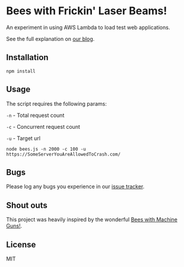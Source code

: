 # Bees with Frickin' Laser Beams!

An experiment in using AWS Lambda to load test web applications.

See the full explanation on [our blog](http://log.roadtrippers.com/lambda-bees-with-frickin-laser-beams.html).

## Installation

```
npm install
```

## Usage

The script requires the following params:

`-n` - Total request count

`-c` - Concurrent request count

`-u` - Target url

```
node bees.js -n 2000 -c 100 -u https://SomeServerYouAreAllowedToCrash.com/
```

## Bugs

Please log any bugs you experience in our [issue tracker](https://github.com/roadtrippers/beeswithfrickinlaserbeams/issues).

## Shout outs

This project was heavily inspired by the wonderful [Bees with Machine Guns!](https://github.com/newsapps/beeswithmachineguns).

## License

MIT